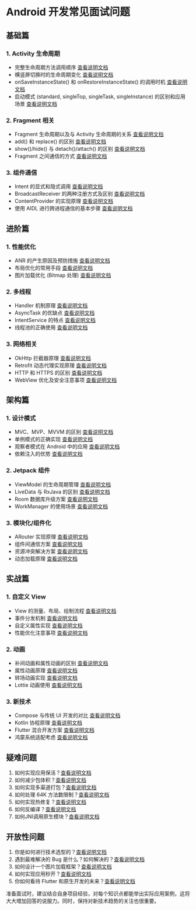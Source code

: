 # Android 开发常见面试问题

## 基础篇

### 1. Activity 生命周期
- 完整生命周期方法调用顺序 [查看说明文档](./1.1.md)
- 横竖屏切换时的生命周期变化 [查看说明文档](./1.2.md)
- onSaveInstanceState() 和 onRestoreInstanceState() 的调用时机 [查看说明文档](./1.3.md)
- 启动模式 (standard, singleTop, singleTask, singleInstance) 的区别和应用场景 [查看说明文档](./1.4.md)

### 2. Fragment 相关
- Fragment 生命周期以及与 Activity 生命周期的关系 [查看说明文档](./2.1.md)
- add() 和 replace() 的区别  [查看说明文档](./2.2.md)
- show()/hide() 与 detach()/attach() 的区别 [查看说明文档](./2.3.md)
- Fragment 之间通信的方式 [查看说明文档](./2.4.md)

### 3. 组件通信
- Intent 的显式和隐式调用 [查看说明文档](./3.1.md)
- BroadcastReceiver 的两种注册方式及区别 [查看说明文档](./3.2.md)
- ContentProvider 的实现原理 [查看说明文档](./3.3.md)
- 使用 AIDL 进行跨进程通信的基本步骤 [查看说明文档](./3.4.md)

## 进阶篇

### 1. 性能优化
- ANR 的产生原因及预防措施 [查看说明文档](./4.1.md)
- 布局优化的常用手段  [查看说明文档](./4.2.md)
- 图片加载优化 (Bitmap 处理) [查看说明文档](./4.3.md)

### 2. 多线程
- Handler 机制原理 [查看说明文档](./5.1.md)
- AsyncTask 的优缺点 [查看说明文档](./5.2.md)
- IntentService 的特点 [查看说明文档](./5.3.md)
- 线程池的正确使用 [查看说明文档](./5.4.md)

### 3. 网络相关
- OkHttp 拦截器原理 [查看说明文档](./5_1.1.md)
- Retrofit 动态代理实现原理 [查看说明文档](./5_1.2.md)
- HTTP 和 HTTPS 的区别 [查看说明文档](./5_1.3.md)
- WebView 优化及安全注意事项 [查看说明文档](./5_1.4.md)

## 架构篇

### 1. 设计模式
- MVC、MVP、MVVM 的区别 [查看说明文档](./6.1.md)
- 单例模式的正确实现 [查看说明文档](./6.2.md)
- 观察者模式在 Android 中的应用 [查看说明文档](./6.3.md)
- 依赖注入的优势 [查看说明文档](./6.4.md)

### 2. Jetpack 组件
- ViewModel 的生命周期管理  [查看说明文档](./7.1.md)
- LiveData 与 RxJava 的区别  [查看说明文档](./7.2.md)
- Room 数据库升级方案  [查看说明文档](./7.3.md)
- WorkManager 的使用场景  [查看说明文档](./7.4.md)

### 3. 模块化/组件化
- ARouter 实现原理 [查看说明文档](./8.1.md)
- 组件间通信方案 [查看说明文档](./8.2.md)
- 资源冲突解决方案 [查看说明文档](./8.3.md)
- 动态加载原理 [查看说明文档](./8.4.md)

## 实战篇

### 1. 自定义 View
- View 的测量、布局、绘制流程  [查看说明文档](./9.1.md)
- 事件分发机制  [查看说明文档](./9.2.md)
- 自定义属性实现  [查看说明文档](./9.3.md)
- 性能优化注意事项  [查看说明文档](./9.4.md)

### 2. 动画
- 补间动画和属性动画的区别  [查看说明文档](./10.1.md)
- 属性动画原理  [查看说明文档](./10.2.md)
- 转场动画实现  [查看说明文档](./10.3.md)
- Lottie 动画使用  [查看说明文档](./10.4.md)

### 3. 新技术
- Compose 与传统 UI 开发的对比 [查看说明文档](./11.1.md)
- Kotlin 协程原理 [查看说明文档](./11.2.md)
- Flutter 混合开发方案 [查看说明文档](./11.3.md)
- 鸿蒙系统适配考虑 [查看说明文档](./11.4.md)

## 疑难问题

1. 如何实现应用保活？[查看说明文档](./12.1.md)
2. 如何减少包体积？[查看说明文档](./12.2.md)
3. 如何实现多渠道打包？[查看说明文档](./12.3.md)
4. 如何处理 64K 方法数限制？[查看说明文档](./12.4.md)
5. 如何实现热修复？[查看说明文档](./12.5.md)
6. 如何反编译？[查看说明文档](./12.6.md)
7. 如何JNI调用原生模块？[查看说明文档](./12.7.md)

## 开放性问题

1. 你是如何进行技术选型的？[查看说明文档](./13.1.md)
2. 遇到最难解决的 Bug 是什么？如何解决的？[查看说明文档](./13.2.md)
3. 如何设计一个图片加载框架？[查看说明文档](./13.3.md)
4. 如何实现应用秒开？[查看说明文档](./13.4.md)
5. 你如何看待 Flutter 和原生开发的未来？[查看说明文档](./13.5.md)


准备面试时，建议结合自身项目经验，对每个知识点都能举出实际应用案例，这将大大增加回答的说服力。同时，保持对新技术趋势的关注也很重要。